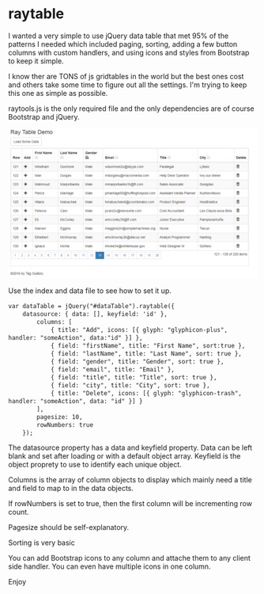 # raytable
I wanted a very simple to use jQuery data table that met 95% of the patterns I needed which included paging, sorting, 
adding a few button columns with custom handlers, and using icons and styles from Bootstrap to keep it simple.

I know ther are TONS of js gridtables in the world but the best ones cost and others take some time to figure out all the settings.
I'm trying to keep this one as simple as possible.

raytools.js is the only required file and the only dependencies are of course Bootstrap and jQuery.

![Raytools data grid](/Screenshots/screen.png)

Use the index and data file to see how to set it up.

```
var dataTable = jQuery("#dataTable").raytable({
	datasource: { data: [], keyfield: 'id' },
		columns: [
			{ title: "Add", icons: [{ glyph: "glyphicon-plus", handler: "someAction", data:"id" }] },
			{ field: "firstName", title: "First Name", sort:true },
			{ field: "lastName", title: "Last Name", sort: true },
			{ field: "gender", title: "Gender", sort: true },
			{ field: "email", title: "Email" },
			{ field: "title", title: "Title", sort: true },
			{ field: "city", title: "City", sort: true },
			{ title: "Delete", icons: [{ glyph: "glyphicon-trash", handler: "someAction", data: "id" }] }
		],
		pagesize: 10,
		rowNumbers: true
	});
```

The datasource property has a data and keyfield property. Data can be left blank and set after loading or with a default object array. Keyfield is the object proprety to use to identify each unique object.

Columns is the array of column objects to display which mainly need a title and field to map to in the data objects.

If rowNumbers is set to true, then the first column will be incrementing row count.

Pagesize should be self-explanatory.

Sorting is very basic

You can add Bootstrap icons to any column and attache them to any client side handler. You can even have multiple icons in one column.

Enjoy
